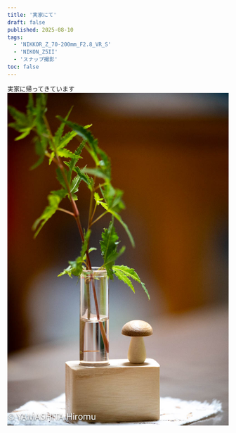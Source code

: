```yaml
---
title: '実家にて'
draft: false
published: 2025-08-10
tags:
  - 'NIKKOR_Z_70-200mm_F2.8_VR_S'
  - 'NIKON_Z5II'
  - 'スナップ撮影'
toc: false
---
```

実家に帰ってきています
![](_assets/DSC_7597.jpg)
